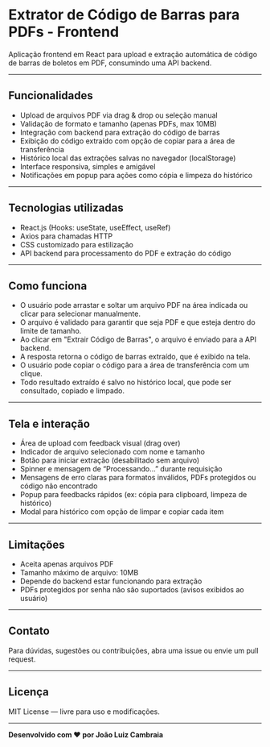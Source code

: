 # Extrator de Código de Barras para PDFs - Frontend

Aplicação frontend em React para upload e extração automática de código de barras de boletos em PDF, consumindo uma API backend.

---

## Funcionalidades

- Upload de arquivos PDF via drag & drop ou seleção manual
- Validação de formato e tamanho (apenas PDFs, max 10MB)
- Integração com backend para extração do código de barras
- Exibição do código extraído com opção de copiar para a área de transferência
- Histórico local das extrações salvas no navegador (localStorage)
- Interface responsiva, simples e amigável
- Notificações em popup para ações como cópia e limpeza do histórico

---

## Tecnologias utilizadas

- React.js (Hooks: useState, useEffect, useRef)
- Axios para chamadas HTTP
- CSS customizado para estilização
- API backend para processamento do PDF e extração do código

---

## Como funciona

- O usuário pode arrastar e soltar um arquivo PDF na área indicada ou clicar para selecionar manualmente.
- O arquivo é validado para garantir que seja PDF e que esteja dentro do limite de tamanho.
- Ao clicar em "Extrair Código de Barras", o arquivo é enviado para a API backend.
- A resposta retorna o código de barras extraído, que é exibido na tela.
- O usuário pode copiar o código para a área de transferência com um clique.
- Todo resultado extraído é salvo no histórico local, que pode ser consultado, copiado e limpado.

---

## Tela e interação

- Área de upload com feedback visual (drag over)
- Indicador de arquivo selecionado com nome e tamanho
- Botão para iniciar extração (desabilitado sem arquivo)
- Spinner e mensagem de “Processando...” durante requisição
- Mensagens de erro claras para formatos inválidos, PDFs protegidos ou código não encontrado
- Popup para feedbacks rápidos (ex: cópia para clipboard, limpeza de histórico)
- Modal para histórico com opção de limpar e copiar cada item

---

## Limitações

- Aceita apenas arquivos PDF
- Tamanho máximo de arquivo: 10MB
- Depende do backend estar funcionando para extração
- PDFs protegidos por senha não são suportados (avisos exibidos ao usuário)

---

## Contato

Para dúvidas, sugestões ou contribuições, abra uma issue ou envie um pull request.

---

## Licença

MIT License — livre para uso e modificações.

---

**Desenvolvido com ❤️ por João Luiz Cambraia**
